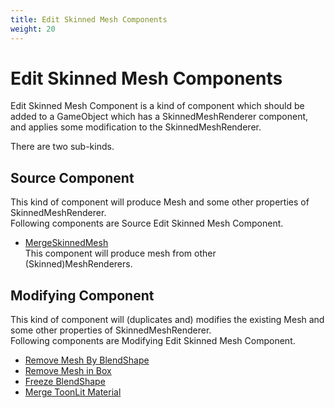 ```yaml
---
title: Edit Skinned Mesh Components
weight: 20
---
```


# Edit Skinned Mesh Components

Edit Skinned Mesh Component is a kind of component which should be added to
a GameObject which has a SkinnedMeshRenderer component, and applies some modification to the SkinnedMeshRenderer.

There are two sub-kinds.

## Source Component

This kind of component will produce Mesh and some other properties of SkinnedMeshRenderer.\
Following components are Source Edit Skinned Mesh Component.

- [MergeSkinnedMesh](../../reference/merge-skinned-mesh)\
  This component will produce mesh from other (Skinned)MeshRenderers.

## Modifying Component

This kind of component will (duplicates and) modifies the existing Mesh and some other properties of SkinnedMeshRenderer.\
Following components are Modifying Edit Skinned Mesh Component.

- [Remove Mesh By BlendShape](../../reference/remove-mesh-by-blendshape)
- [Remove Mesh in Box](../../reference/remove-mesh-by-blendshape)
- [Freeze BlendShape](../../reference/freeze-blendshape)
- [Merge ToonLit Material](../../reference/merge-toonlit-material)
